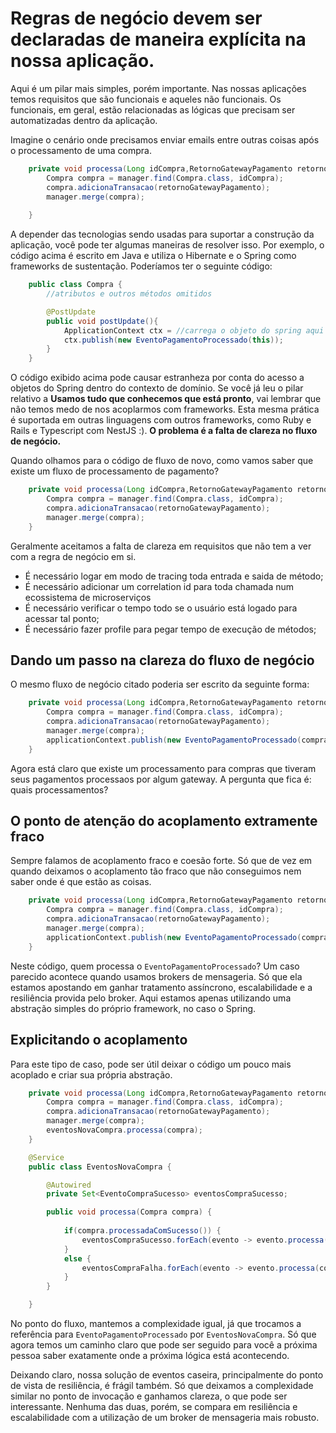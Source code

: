 # Regras de negócio devem ser declaradas de maneira explícita na nossa aplicação.

Aqui é um pilar mais simples, porém importante. Nas nossas aplicações temos requisitos que são funcionais e aqueles não funcionais. Os funcionais, em geral, estão relacionadas as lógicas que precisam ser automatizadas dentro da aplicação. 

Imagine o cenário onde precisamos enviar emails entre outras coisas após o processamento de uma compra.

```java
	private void processa(Long idCompra,RetornoGatewayPagamento retornoGatewayPagamento) {		
		Compra compra = manager.find(Compra.class, idCompra);
		compra.adicionaTransacao(retornoGatewayPagamento);		
		manager.merge(compra);		
		
	}
```

A depender das tecnologias sendo usadas para suportar a construção da aplicação, você pode ter algumas maneiras de resolver isso. Por exemplo, o código acima é escrito em Java e utiliza o Hibernate e o Spring como frameworks de sustentação. Poderíamos ter o seguinte código:

```java
    public class Compra {
        //atributos e outros métodos omitidos

        @PostUpdate
        public void postUpdate(){
            ApplicationContext ctx = //carrega o objeto do spring aqui
            ctx.publish(new EventoPagamentoProcessado(this));
        }
    }
```

O código exibido acima pode causar estranheza por conta do acesso a objetos do Spring dentro do contexto de domínio. Se você já leu o pilar relativo a **Usamos tudo que conhecemos que está pronto**, vai lembrar que não temos medo de nos acoplarmos com frameworks. Esta mesma prática é suportada em outras linguagens com outros frameworks, como Ruby e Rails e Typescript com NestJS :). **O problema é a falta de clareza no fluxo de negócio.**

Quando olhamos para o código de fluxo de novo, como vamos saber que existe um fluxo de processamento de pagamento?

```java
	private void processa(Long idCompra,RetornoGatewayPagamento retornoGatewayPagamento) {		
		Compra compra = manager.find(Compra.class, idCompra);
		compra.adicionaTransacao(retornoGatewayPagamento);		
		manager.merge(compra);				
	}
```

Geralmente aceitamos a falta de clareza em requisitos que não tem a ver com a regra de negócio em si. 

* É necessário logar em modo de tracing toda entrada e saida de método;
* É necessário adicionar um correlation id para toda chamada num ecossistema de microserviços
* É necessário verificar o tempo todo se o usuário está logado para acessar tal ponto;
* É necessário fazer profile para pegar tempo de execução de métodos;

## Dando um passo na clareza do fluxo de negócio

O mesmo fluxo de negócio citado poderia ser escrito da seguinte forma:

```java
	private void processa(Long idCompra,RetornoGatewayPagamento retornoGatewayPagamento) {		
		Compra compra = manager.find(Compra.class, idCompra);
		compra.adicionaTransacao(retornoGatewayPagamento);		
		manager.merge(compra);	
        applicationContext.publish(new EventoPagamentoProcessado(compra));		
	}
```

Agora está claro que existe um processamento para compras que tiveram seus pagamentos processaos por algum gateway. A pergunta que fica é: quais processamentos?

## O ponto de atenção do acoplamento extramente fraco

Sempre falamos de acoplamento fraco e coesão forte. Só que de vez em quando deixamos o acoplamento tão fraco que não conseguimos nem saber onde é que estão as coisas. 

```java
	private void processa(Long idCompra,RetornoGatewayPagamento retornoGatewayPagamento) {		
		Compra compra = manager.find(Compra.class, idCompra);
		compra.adicionaTransacao(retornoGatewayPagamento);		
		manager.merge(compra);	
        applicationContext.publish(new EventoPagamentoProcessado(compra));		
	}
```

Neste código, quem processa o ```EventoPagamentoProcessado```? Um caso parecido acontece quando usamos brokers de mensageria. Só que ela estamos apostando em ganhar tratamento assíncrono, escalabilidade e a resiliência provida pelo broker. Aqui estamos apenas utilizando uma abstração simples do próprio framework, no caso o Spring. 

## Explicitando o acoplamento

Para este tipo de caso, pode ser útil deixar o código um pouco mais acoplado e criar sua própria abstração. 

```java
	private void processa(Long idCompra,RetornoGatewayPagamento retornoGatewayPagamento) {		
		Compra compra = manager.find(Compra.class, idCompra);
		compra.adicionaTransacao(retornoGatewayPagamento);		
		manager.merge(compra);	
        eventosNovaCompra.processa(compra);	
	}

    @Service
    public class EventosNovaCompra {

        @Autowired        
        private Set<EventoCompraSucesso> eventosCompraSucesso;

        public void processa(Compra compra) {
            
            if(compra.processadaComSucesso()) {            
                eventosCompraSucesso.forEach(evento -> evento.processa(compra));
            } 
            else {
                eventosCompraFalha.forEach(evento -> evento.processa(compra));
            }		
        }

    }
```

No ponto do fluxo, mantemos a complexidade igual, já que trocamos a referência para ```EventoPagamentoProcessado``` por ```EventosNovaCompra```. Só que agora temos um caminho claro que pode ser seguido para você a próxima pessoa saber exatamente onde a próxima lógica está acontecendo.

Deixando claro, nossa solução de eventos caseira, principalmente do ponto de vista de resiliência, é frágil também. Só que deixamos a complexidade similar no ponto de invocação e ganhamos clareza, o que pode ser interessante. Nenhuma das duas, porém, se compara em resiliência e escalabilidade com a utilização de um broker de mensageria mais robusto. 




